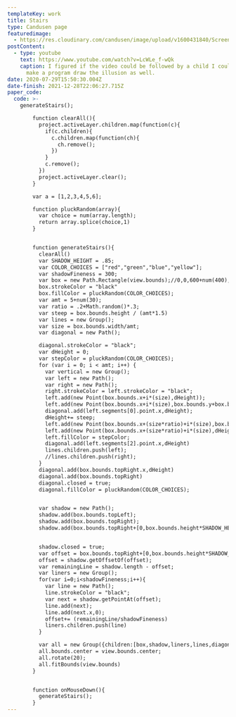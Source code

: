 ```yaml
---
templateKey: work
title: Stairs
type: Candusen page
featuredimage:
  - https://res.cloudinary.com/candusen/image/upload/v1600431840/Screen_Shot_2020-09-17_at_6.53.13_PM_fu7afk.png
postContent:
  - type: youtube
    text: https://www.youtube.com/watch?v=LcWLe_f-wQk
    caption: I figured if the video could be followed by a child I could probably
      make a program draw the illusion as well.
date: 2020-07-29T15:50:30.004Z
date-finish: 2021-12-28T22:06:27.715Z
paper_code:
  code: >-
    generateStairs();

        function clearAll(){
          project.activeLayer.children.map(function(c){
            if(c.children){
              c.children.map(function(ch){
                ch.remove();
              })
            }
            c.remove();
          })
          project.activeLayer.clear();
        }

        var a = [1,2,3,4,5,6];

        function pluckRandom(array){
          var choice = num(array.length);
          return array.splice(choice,1)
        }


        function generateStairs(){
          clearAll()
          var SHADOW_HEIGHT = .85;
          var COLOR_CHOICES = ["red","green","blue","yellow"];
          var shadowFineness = 300;
          var box = new Path.Rectangle(view.bounds);//0,0,600+num(400),450+num(400));
          box.strokeColor = "black"
          box.fillColor = pluckRandom(COLOR_CHOICES);
          var amt = 5+num(30);
          var ratio = .2+Math.random()*.3;
          var steep = box.bounds.height / (amt*1.5)
          var lines = new Group();
          var size = box.bounds.width/amt;
          var diagonal = new Path();

          diagonal.strokeColor = "black";
          var dHeight = 0;
          var stepColor = pluckRandom(COLOR_CHOICES);
          for (var i = 0; i < amt; i++) {
            var vertical = new Group();
            var left = new Path();
            var right = new Path();
            right.strokeColor = left.strokeColor = "black";
            left.add(new Point(box.bounds.x+i*(size),dHeight));
            left.add(new Point(box.bounds.x+i*(size),box.bounds.y+box.bounds.height));
            diagonal.add(left.segments[0].point.x,dHeight);
            dHeight+= steep;
            left.add(new Point(box.bounds.x+(size*ratio)+i*(size),box.bounds.y+box.bounds.height));
            left.add(new Point(box.bounds.x+(size*ratio)+i*(size),dHeight));
            left.fillColor = stepColor;
            diagonal.add(left.segments[2].point.x,dHeight)
            lines.children.push(left);
            //lines.children.push(right);
          }
          diagonal.add(box.bounds.topRight.x,dHeight)
          diagonal.add(box.bounds.topRight)
          diagonal.closed = true;
          diagonal.fillColor = pluckRandom(COLOR_CHOICES);


          var shadow = new Path();
          shadow.add(box.bounds.topLeft);
          shadow.add(box.bounds.topRight);
          shadow.add(box.bounds.topRight+[0,box.bounds.height*SHADOW_HEIGHT]);


          shadow.closed = true;
          var offset = box.bounds.topRight+[0,box.bounds.height*SHADOW_HEIGHT];
          offset = shadow.getOffsetOf(offset);
          var remainingLine = shadow.length - offset;
          var liners = new Group();
          for(var i=0;i<shadowFineness;i++){
            var line = new Path();
            line.strokeColor = "black";
            var next = shadow.getPointAt(offset);
            line.add(next);
            line.add(next.x,0);
            offset+= (remainingLine/shadowFineness)
            liners.children.push(line)
          }

          var all = new Group({children:[box,shadow,liners,lines,diagonal]});
          all.bounds.center = view.bounds.center;
          all.rotate(20);
          all.fitBounds(view.bounds)
        }


        function onMouseDown(){
          generateStairs();
        }
---
```

